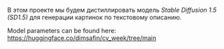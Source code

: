 В этом проекте мы будем дистиллировать модель *Stable Diffusion 1.5 (SD1.5)* для генерации картинок по текстовому описанию.

Model parameters can be found here: https://huggingface.co/dimsafin/cv_week/tree/main
